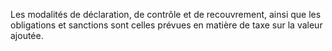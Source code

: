 Les modalités de déclaration, de contrôle et de recouvrement, ainsi que les obligations et sanctions sont celles prévues en matière de taxe sur la valeur ajoutée.